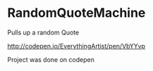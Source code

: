 # RandomQuoteMachine
Pulls up a random Quote

http://codepen.io/EverythingArtist/pen/VbYYvp

Project was done on codepen
